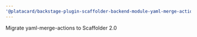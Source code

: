 ```yaml
---
'@platacard/backstage-plugin-scaffolder-backend-module-yaml-merge-actions': minor
---
```


Migrate yaml-merge-actions to Scaffolder 2.0
